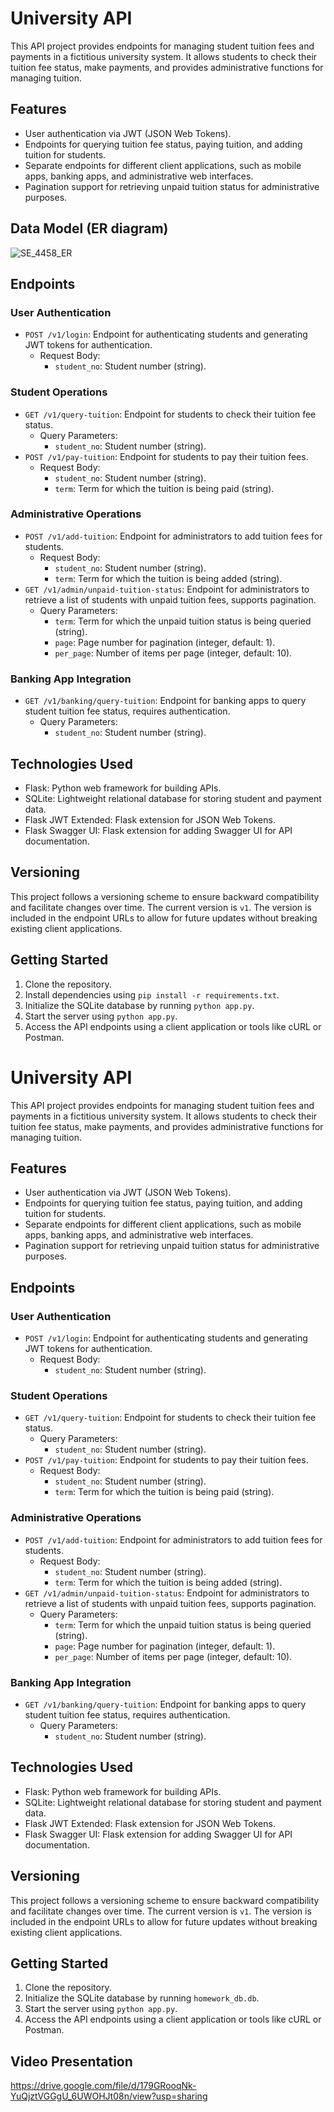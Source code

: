 # University API

This API project provides endpoints for managing student tuition fees and payments in a fictitious university system. It allows students to check their tuition fee status, make payments, and provides administrative functions for managing tuition.

## Features

- User authentication via JWT (JSON Web Tokens).
- Endpoints for querying tuition fee status, paying tuition, and adding tuition for students.
- Separate endpoints for different client applications, such as mobile apps, banking apps, and administrative web interfaces.
- Pagination support for retrieving unpaid tuition status for administrative purposes.
## Data Model (ER diagram)
![SE_4458_ER](https://github.com/OzlemKlc/SE_4458_WEB_API/assets/122043812/30d48a20-00f3-4eed-84c6-952e5db2cf5a)

## Endpoints

### User Authentication

- `POST /v1/login`: Endpoint for authenticating students and generating JWT tokens for authentication.
  - Request Body:
    - `student_no`: Student number (string).

### Student Operations

- `GET /v1/query-tuition`: Endpoint for students to check their tuition fee status.
  - Query Parameters:
    - `student_no`: Student number (string).
- `POST /v1/pay-tuition`: Endpoint for students to pay their tuition fees.
  - Request Body:
    - `student_no`: Student number (string).
    - `term`: Term for which the tuition is being paid (string).

### Administrative Operations

- `POST /v1/add-tuition`: Endpoint for administrators to add tuition fees for students.
  - Request Body:
    - `student_no`: Student number (string).
    - `term`: Term for which the tuition is being added (string).
- `GET /v1/admin/unpaid-tuition-status`: Endpoint for administrators to retrieve a list of students with unpaid tuition fees, supports pagination.
  - Query Parameters:
    - `term`: Term for which the unpaid tuition status is being queried (string).
    - `page`: Page number for pagination (integer, default: 1).
    - `per_page`: Number of items per page (integer, default: 10).

### Banking App Integration

- `GET /v1/banking/query-tuition`: Endpoint for banking apps to query student tuition fee status, requires authentication.
  - Query Parameters:
    - `student_no`: Student number (string).

## Technologies Used

- Flask: Python web framework for building APIs.
- SQLite: Lightweight relational database for storing student and payment data.
- Flask JWT Extended: Flask extension for JSON Web Tokens.
- Flask Swagger UI: Flask extension for adding Swagger UI for API documentation.

## Versioning

This project follows a versioning scheme to ensure backward compatibility and facilitate changes over time. The current version is `v1`. The version is included in the endpoint URLs to allow for future updates without breaking existing client applications.

## Getting Started

1. Clone the repository.
2. Install dependencies using `pip install -r requirements.txt`.
3. Initialize the SQLite database by running `python app.py`.
4. Start the server using `python app.py`.
5. Access the API endpoints using a client application or tools like cURL or Postman.

# University API

This API project provides endpoints for managing student tuition fees and payments in a fictitious university system. It allows students to check their tuition fee status, make payments, and provides administrative functions for managing tuition.

## Features

- User authentication via JWT (JSON Web Tokens).
- Endpoints for querying tuition fee status, paying tuition, and adding tuition for students.
- Separate endpoints for different client applications, such as mobile apps, banking apps, and administrative web interfaces.
- Pagination support for retrieving unpaid tuition status for administrative purposes.

## Endpoints

### User Authentication

- `POST /v1/login`: Endpoint for authenticating students and generating JWT tokens for authentication.
  - Request Body:
    - `student_no`: Student number (string).

### Student Operations

- `GET /v1/query-tuition`: Endpoint for students to check their tuition fee status.
  - Query Parameters:
    - `student_no`: Student number (string).
- `POST /v1/pay-tuition`: Endpoint for students to pay their tuition fees.
  - Request Body:
    - `student_no`: Student number (string).
    - `term`: Term for which the tuition is being paid (string).

### Administrative Operations

- `POST /v1/add-tuition`: Endpoint for administrators to add tuition fees for students.
  - Request Body:
    - `student_no`: Student number (string).
    - `term`: Term for which the tuition is being added (string).
- `GET /v1/admin/unpaid-tuition-status`: Endpoint for administrators to retrieve a list of students with unpaid tuition fees, supports pagination.
  - Query Parameters:
    - `term`: Term for which the unpaid tuition status is being queried (string).
    - `page`: Page number for pagination (integer, default: 1).
    - `per_page`: Number of items per page (integer, default: 10).

### Banking App Integration

- `GET /v1/banking/query-tuition`: Endpoint for banking apps to query student tuition fee status, requires authentication.
  - Query Parameters:
    - `student_no`: Student number (string).

## Technologies Used

- Flask: Python web framework for building APIs.
- SQLite: Lightweight relational database for storing student and payment data.
- Flask JWT Extended: Flask extension for JSON Web Tokens.
- Flask Swagger UI: Flask extension for adding Swagger UI for API documentation.

## Versioning

This project follows a versioning scheme to ensure backward compatibility and facilitate changes over time. The current version is `v1`. The version is included in the endpoint URLs to allow for future updates without breaking existing client applications.

## Getting Started

1. Clone the repository.
2. Initialize the SQLite database by running `homework_db.db`.
4. Start the server using `python app.py`.
5. Access the API endpoints using a client application or tools like cURL or Postman.

## Video Presentation   
https://drive.google.com/file/d/179GRooqNk-YuQjztVGGgU_6UWOHJt08n/view?usp=sharing
